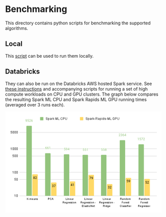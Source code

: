 # Benchmarking
This directory contains python scripts for benchmarking the supported algorithms.  

## Local
This [script](../run_bench.sh) can be used to run them locally.  

## Databricks
They can also be run on the Databricks AWS hosted Spark service.  See [these instructions](databricks/README.md) and accompanying scripts for running a set of high compute workloads on CPU and GPU clusters.   The graph below compares the resulting Spark ML CPU and Spark Rapids ML GPU running times (averaged over 3 runs each).

![Databricks AWS benchmarking results](databricks/results/running_times.png)

